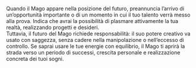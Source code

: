 Quando il Mago appare nella posizione del futuro, preannuncia l’arrivo di un’opportunità importante o di un momento in cui il tuo talento verrà messo alla prova. Indica che avrai la possibilità di plasmare attivamente la tua realtà, realizzando progetti e desideri.  
Tuttavia, il futuro del Mago richiede responsabilità: il suo potere creativo va usato con saggezza, senza cadere nella manipolazione o nell’eccesso di controllo. Se saprai usare le tue energie con equilibrio, il Mago ti aprirà la strada verso un periodo di successi, crescita personale e realizzazione concreta dei tuoi sogni.
